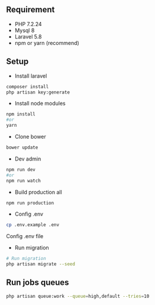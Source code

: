 ## Requirement
- PHP 7.2.24
- Mysql 8
- Laravel 5.8
- npm or yarn (recommend)

## Setup

- Install laravel
```BASH
composer install
php artisan key:generate
```

- Install node modules
```BASH
npm install
#or
yarn
```

- Clone bower
```BASH
bower update
```

- Dev admin
```BASH
npm run dev
#or
npm run watch
```

- Build production all
```BASH
npm run production
```

- Config .env
```BASH
cp .env.example .env
```

Config .env file

- Run migration
```BASH
# Run migration
php artisan migrate --seed
```

## Run jobs queues
```BASH
php artisan queue:work --queue=high,default --tries=10
```
